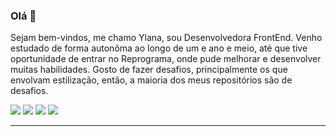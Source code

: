 ### Olá 👋

Sejam bem-vindos, me chamo Ylana, sou Desenvolvedora FrontEnd. Venho estudado de forma autonôma ao longo de um e ano e meio, até que tive oportunidade de entrar no Reprograma, onde pude melhorar e desenvolver muitas habilidades. Gosto de fazer desafios, principalmente os que envolvam estilização, então, a maioria dos meus repositórios são de desafios.

<!--
**ylanaportela/ylanaportela** is a ✨ _special_ ✨ repository because its `README.md` (this file) appears on your GitHub profile.

Sejam bem-vindos, me chamo Ylana, sou Desenvolvedora FrontEnd. Venho estudado de forma autonôma ao longo de um e ano e meio, até que tive oportunidade de entrar no Reprograma, onde pude melhorar e desenvolver muitas habilidades. Gosto de fazer desafios, principalmente os que envolvam estilização, então, a maioria dos meus repositórios são de desafios.

Here are some ideas to get you started:

- 🔭 I’m currently working on ...
- 🌱 I’m currently learning ...
- 👯 I’m looking to collaborate on ...
- 🤔 I’m looking for help with ...
- 💬 Ask me about ...
- 📫 How to reach me: ...
- 😄 Pronouns: ...
- ⚡ Fun fact: ...
-->

[<img src="https://img.shields.io/badge/twitter-%231DA1F2.svg?&style=for-the-badge&logo=twitter&logoColor=white" />](https://twitter.com/YlanaAdorno) [<img src="https://img.shields.io/badge/linkedin-%230077B5.svg?&style=for-the-badge&logo=linkedin&logoColor=white" />](https://www.linkedin.com/in/ylana-portela/) [<img src = "https://img.shields.io/badge/instagram-%23E4405F.svg?&style=for-the-badge&logo=instagram&logoColor=white">](https://www.instagram.com/_ylanaportela/) [<img src = "https://img.shields.io/badge/facebook-%231877F2.svg?&style=for-the-badge&logo=facebook&logoColor=white">](https://www.facebook.com/ylana.adorno/)


______________________________________


